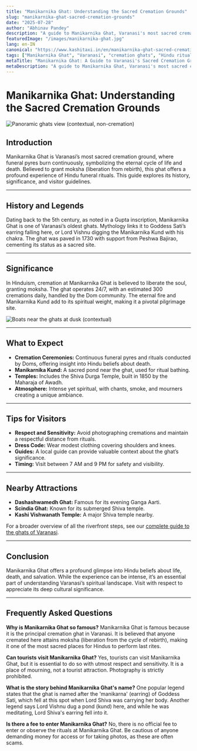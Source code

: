 ```yaml
---
title: "Manikarnika Ghat: Understanding the Sacred Cremation Grounds"
slug: "manikarnika-ghat-sacred-cremation-grounds"
date: "2025-07-28"
author: "Abhinav Pandey"
description: "A guide to Manikarnika Ghat, Varanasi's most sacred cremation ground. Learn about its history, significance, and what to expect when visiting."
featuredImage: "/images/manikarnika-ghat.jpg"
lang: en-IN
canonical: "https://www.kashitaxi.in/en/manikarnika-ghat-sacred-cremation-grounds"
tags: ["Manikarnika Ghat", "Varanasi", "cremation ghats", "Hindu rituals", "moksha"]
metaTitle: "Manikarnika Ghat: A Guide to Varanasi's Sacred Cremation Grounds"
metaDescription: "A guide to Manikarnika Ghat, Varanasi's most sacred cremation ground. Learn about its history, significance, and what to expect when visiting."
---
```


# Manikarnika Ghat: Understanding the Sacred Cremation Grounds

![Panoramic ghats view (contextual, non-cremation)](/images/varanasi-ghats-overview.jpeg "A respectful, wide view of Varanasi's ghats – context for Manikarnika's riverfront setting")

## Introduction

Manikarnika Ghat is Varanasi’s most sacred cremation ground, where funeral pyres burn continuously, symbolizing the eternal cycle of life and death. Believed to grant moksha (liberation from rebirth), this ghat offers a profound experience of Hindu funeral rituals. This guide explores its history, significance, and visitor guidelines.

---

## History and Legends

Dating back to the 5th century, as noted in a Gupta inscription, Manikarnika Ghat is one of Varanasi’s oldest ghats. Mythology links it to Goddess Sati’s earring falling here, or Lord Vishnu digging the Manikarnika Kund with his chakra. The ghat was paved in 1730 with support from Peshwa Bajirao, cementing its status as a sacred site.

---

## Significance

In Hinduism, cremation at Manikarnika Ghat is believed to liberate the soul, granting moksha. The ghat operates 24/7, with an estimated 300 cremations daily, handled by the Dom community. The eternal fire and Manikarnika Kund add to its spiritual weight, making it a pivotal pilgrimage site.

![Boats near the ghats at dusk (contextual)](/images/varanasi-ghat-boat-eve-p.jpeg "Boats at dusk near the ghats – a reflective moment away from cremation areas")

---

## What to Expect

- **Cremation Ceremonies:** Continuous funeral pyres and rituals conducted by Doms, offering insight into Hindu beliefs about death.
- **Manikarnika Kund:** A sacred pond near the ghat, used for ritual bathing.
- **Temples:** Includes the Shiva Durga Temple, built in 1850 by the Maharaja of Awadh.
- **Atmosphere:** Intense yet spiritual, with chants, smoke, and mourners creating a unique ambiance.

---

## Tips for Visitors

- **Respect and Sensitivity:** Avoid photographing cremations and maintain a respectful distance from rituals.
- **Dress Code:** Wear modest clothing covering shoulders and knees.
- **Guides:** A local guide can provide valuable context about the ghat’s significance.
- **Timing:** Visit between 7 AM and 9 PM for safety and visibility.

---

## Nearby Attractions

- **Dashashwamedh Ghat:** Famous for its evening Ganga Aarti.
- **Scindia Ghat:** Known for its submerged Shiva temple.
- **Kashi Vishwanath Temple:** A major Shiva temple nearby.

For a broader overview of all the riverfront steps, see our [complete guide to the ghats of Varanasi](/en/guide-to-10-most-important-ghats-of-varanasi).

---

## Conclusion

Manikarnika Ghat offers a profound glimpse into Hindu beliefs about life, death, and salvation. While the experience can be intense, it’s an essential part of understanding Varanasi’s spiritual landscape. Visit with respect to appreciate its deep cultural significance.

---

## Frequently Asked Questions

**Why is Manikarnika Ghat so famous?** Manikarnika Ghat is famous because it is the principal cremation ghat in Varanasi. It is believed that anyone cremated here attains moksha (liberation from the cycle of rebirth), making it one of the most sacred places for Hindus to perform last rites.

**Can tourists visit Manikarnika Ghat?** Yes, tourists can visit Manikarnika Ghat, but it is essential to do so with utmost respect and sensitivity. It is a place of mourning, not a tourist attraction. Photography is strictly prohibited.

**What is the story behind Manikarnika Ghat's name?** One popular legend states that the ghat is named after the 'manikarna' (earring) of Goddess Sati, which fell at this spot when Lord Shiva was carrying her body. Another legend says Lord Vishnu dug a pond (kund) here, and while he was meditating, Lord Shiva's earring fell into it.

**Is there a fee to enter Manikarnika Ghat?** No, there is no official fee to enter or observe the rituals at Manikarnika Ghat. Be cautious of anyone demanding money for access or for taking photos, as these are often scams.
